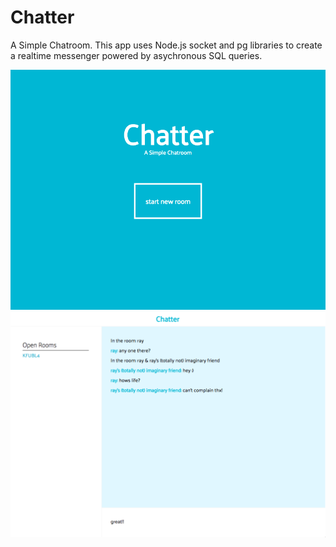 # Chatter
A Simple Chatroom. This app uses Node.js socket and pg libraries to create a realtime messenger powered by asychronous SQL queries.

<img src='snapshot1.png' />
<img src='snapshot2.png' />
